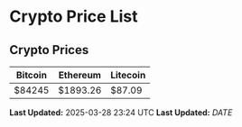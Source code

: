 # Crypto Price List

## Crypto Prices
| Bitcoin | Ethereum | Litecoin |
| ------- | -------- | -------- |
| $84245 | $1893.26 | $87.09 |
**Last Updated:** 2025-03-28 23:24 UTC
**Last Updated:** $DATE$
